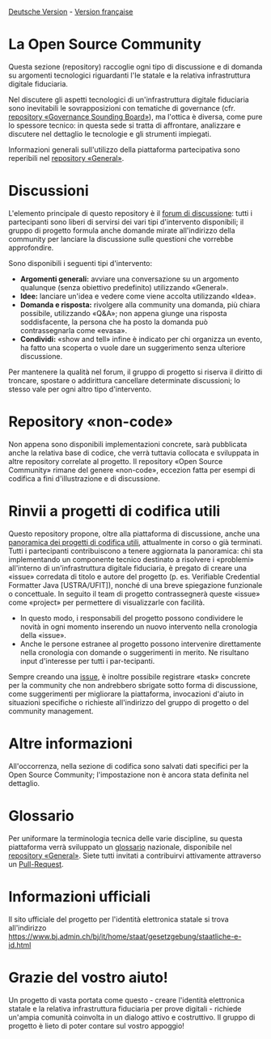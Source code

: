 [Deutsche Version](README.md) - [Version française](README-FR.md)

# La Open Source Community
Questa sezione (repository) raccoglie ogni tipo di discussione e di domanda su argomenti tecnologici riguardanti l'Ie statale e la relativa infrastruttura digitale fiduciaria.

Nel discutere gli aspetti tecnologici di un'infrastruttura digitale fiduciaria sono inevitabili le sovrapposizioni con tematiche di governance  (cfr. [repository «Governance Sounding Board»](https://github.com/e-id-admin/governance-sounding-board)), ma l'ottica è diversa, come pure lo spessore tecnico: in questa sede si tratta di affrontare, analizzare e discutere nel dettaglio le tecnologie e gli strumenti impiegati. 

Informazioni generali sull'utilizzo della piattaforma partecipativa sono reperibili nel [repository «General»](https://github.com/e-id-admin/general).

# Discussioni
L'elemento principale di questo repository è il [forum di discussione](https://github.com/e-id-admin/open-source-community/discussions): tutti i partecipanti sono liberi di servirsi dei vari tipi d'intervento disponibili; il gruppo di progetto formula anche domande mirate all'indirizzo della community per lanciare la discussione sulle questioni che vorrebbe approfondire.

Sono disponibili i seguenti tipi d'intervento:
*	**Argomenti generali:** avviare una conversazione su un argomento qualunque (senza obiettivo predefinito) utilizzando «General».
*	**Idee:** lanciare un'idea e vedere come viene accolta utilizzando «Idea».
*	**Domanda e risposta:** rivolgere alla community una domanda, più chiara possibile, utilizzando «Q&A»; non appena giunge una risposta soddisfacente, la persona che ha posto la domanda può contrassegnarla come «evasa».
*	**Condividi:** «show and tell» infine è indicato per chi organizza un evento, ha fatto una scoperta o vuole dare un suggerimento senza ulteriore discussione.

Per mantenere la qualità nel forum, il gruppo di progetto si riserva il diritto di troncare, spostare o addirittura cancellare determinate discussioni; lo stesso vale per ogni altro tipo d'intervento.

# Repository «non-code»
Non appena sono disponibili implementazioni concrete, sarà pubblicata anche la relativa base di codice, che verrà tuttavia collocata e sviluppata in altre repository correlate al progetto. Il repository «Open Source Community» rimane del genere «non-code», eccezion fatta per esempi di codifica a fini d'illustrazione e di discussione.

# Rinvii a progetti di codifica utili
Questo repository propone, oltre alla piattaforma di discussione, anche una [panoramica dei progetti di codifica utili](https://github.com/e-id-admin/open-source-community/issues?q=is%3Aopen+is%3Aissue+label%3Aproject), attualmente in corso o già terminati. Tutti i partecipanti contribuiscono a tenere aggiornata la panoramica: chi sta implementando un componente tecnico destinato a risolvere i «problemi» all'interno di un'infrastruttura digitale fiduciaria, è pregato di creare una «issue» corredata di titolo e autore del progetto (p. es. Verifiable Credential Formatter Java [USTRA/UFIT]), nonché di una breve spiegazione funzionale o concettuale. In seguito il team di progetto contrassegnerà queste «issue» come «project» per permettere di visualizzarle con facilità. 

* In questo modo, i responsabili del progetto possono condividere le novità in ogni momento inserendo un nuovo intervento nella cronologia della «issue». 
* Anche le persone estranee al progetto possono intervenire direttamente nella cronologia con domande o suggerimenti in merito. Ne risultano input d'interesse per tutti i par-tecipanti.

Sempre creando una [issue](https://github.com/e-id-admin/open-source-community/issues), è inoltre possibile registrare «task» concrete per la community che non andrebbero sbrigate sotto forma di discussione, come suggerimenti per migliorare la piattaforma, invocazioni d'aiuto in situazioni specifiche o richieste all'indirizzo del gruppo di progetto o del community management.

# Altre informazioni
All'occorrenza, nella sezione di codifica sono salvati dati specifici per la Open Source Community; l'impostazione non è ancora stata definita nel dettaglio.

# Glossario
Per uniformare la terminologia tecnica delle varie discipline, su questa piattaforma verrà sviluppato un [glossario](https://github.com/e-id-admin/general/blob/main/glossar.md) nazionale, disponibile nel [repository «General»](https://github.com/e-id-admin/general). Siete tutti invitati a contribuirvi attivamente attraverso un [Pull-Request](https://docs.github.com/en/pull-requests/collaborating-with-pull-requests). 

# Informazioni ufficiali
Il sito ufficiale del progetto per l'identità elettronica statale si trova all'indirizzo  
https://www.bj.admin.ch/bj/it/home/staat/gesetzgebung/staatliche-e-id.html

# Grazie del vostro aiuto!
Un progetto di vasta portata come questo - creare l'identità elettronica statale e la relativa infrastruttura fiduciaria per prove digitali - richiede un'ampia comunità coinvolta in un dialogo attivo e costruttivo. Il gruppo di progetto è lieto di poter contare sul vostro appoggio!
